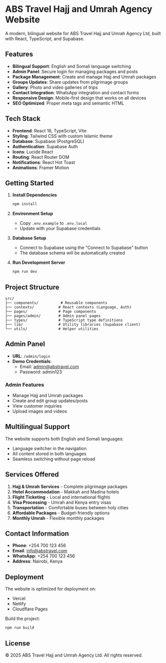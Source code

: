 # ABS Travel Hajj and Umrah Agency Website

A modern, bilingual website for ABS Travel Hajj and Umrah Agency Ltd, built with React, TypeScript, and Supabase.

## Features

- **Bilingual Support**: English and Somali language switching
- **Admin Panel**: Secure login for managing packages and posts
- **Package Management**: Create and manage Hajj and Umrah packages
- **Groups Updates**: Share updates from pilgrimage groups
- **Gallery**: Photo and video galleries of trips
- **Contact Integration**: WhatsApp integration and contact forms
- **Responsive Design**: Mobile-first design that works on all devices
- **SEO Optimized**: Proper meta tags and semantic HTML

## Tech Stack

- **Frontend**: React 18, TypeScript, Vite
- **Styling**: Tailwind CSS with custom Islamic theme
- **Database**: Supabase (PostgreSQL)
- **Authentication**: Supabase Auth
- **Icons**: Lucide React
- **Routing**: React Router DOM
- **Notifications**: React Hot Toast
- **Animations**: Framer Motion

## Getting Started

1. **Install Dependencies**
   ```bash
   npm install
   ```

2. **Environment Setup**
   - Copy `.env.example` to `.env.local`
   - Update with your Supabase credentials

3. **Database Setup**
   - Connect to Supabase using the "Connect to Supabase" button
   - The database schema will be automatically created

4. **Run Development Server**
   ```bash
   npm run dev
   ```

## Project Structure

```
src/
├── components/          # Reusable components
├── contexts/           # React contexts (Language, Auth)
├── pages/              # Page components
├── pages/admin/        # Admin panel pages
├── types/              # TypeScript type definitions
├── lib/                # Utility libraries (Supabase client)
└── utils/              # Helper utilities
```

## Admin Panel

- **URL**: `/admin/login`
- **Demo Credentials**: 
  - Email: admin@abstravel.com
  - Password: admin123

### Admin Features
- Manage Hajj and Umrah packages
- Create and edit group updates/posts
- View customer inquiries
- Upload images and videos

## Multilingual Support

The website supports both English and Somali languages:
- Language switcher in the navigation
- All content stored in both languages
- Seamless switching without page reload

## Services Offered

1. **Hajj & Umrah Services** - Complete pilgrimage packages
2. **Hotel Accommodation** - Makkah and Madina hotels
3. **Flight Ticketing** - Local and international flights
4. **Visa Processing** - Umrah and Kenya entry visas
5. **Transportation** - Comfortable buses between holy cities
6. **Affordable Packages** - Budget-friendly options
7. **Monthly Umrah** - Flexible monthly packages

## Contact Information

- **Phone**: +254 700 123 456
- **Email**: info@abstravel.com
- **WhatsApp**: +254 700 123 456
- **Address**: Nairobi, Kenya

## Deployment

The website is optimized for deployment on:
- Vercel
- Netlify
- Cloudflare Pages

Build the project:
```bash
npm run build
```

## License

© 2025 ABS Travel Hajj and Umrah Agency Ltd. All rights reserved.